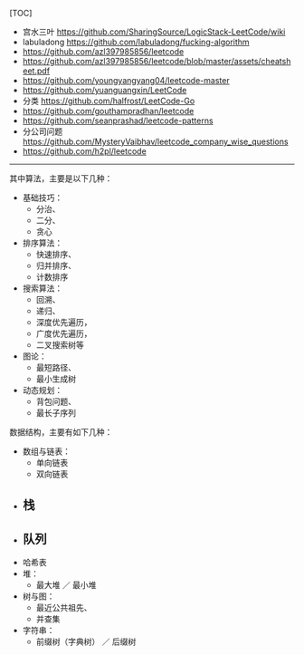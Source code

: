 [TOC]

- 宫水三叶 https://github.com/SharingSource/LogicStack-LeetCode/wiki
- labuladong https://github.com/labuladong/fucking-algorithm
- https://github.com/azl397985856/leetcode
- https://github.com/azl397985856/leetcode/blob/master/assets/cheatsheet.pdf
- https://github.com/youngyangyang04/leetcode-master
- https://github.com/yuanguangxin/LeetCode
- 分类  https://github.com/halfrost/LeetCode-Go
- https://github.com/gouthampradhan/leetcode
- https://github.com/seanprashad/leetcode-patterns
- 分公司问题 https://github.com/MysteryVaibhav/leetcode_company_wise_questions
- https://github.com/h2pl/leetcode



---

其中算法，主要是以下几种：

- 基础技巧：
  - 分治、
  - 二分、
  - 贪心
- 排序算法：
  - 快速排序、
  - 归并排序、
  - 计数排序
- 搜索算法：
  - 回溯、
  - 递归、
  - 深度优先遍历，
  - 广度优先遍历，
  - 二叉搜索树等
- 图论：
  - 最短路径、
  - 最小生成树
- 动态规划：
  - 背包问题、
  - 最长子序列

数据结构，主要有如下几种：

- 数组与链表：
  - 单向链表
  - 双向链表
- 栈
  - 
- 队列
  - 
- 哈希表
- 堆：
  - 最大堆 ／ 最小堆
- 树与图：
  - 最近公共祖先、
  - 并查集
- 字符串：
  - 前缀树（字典树） ／ 后缀树